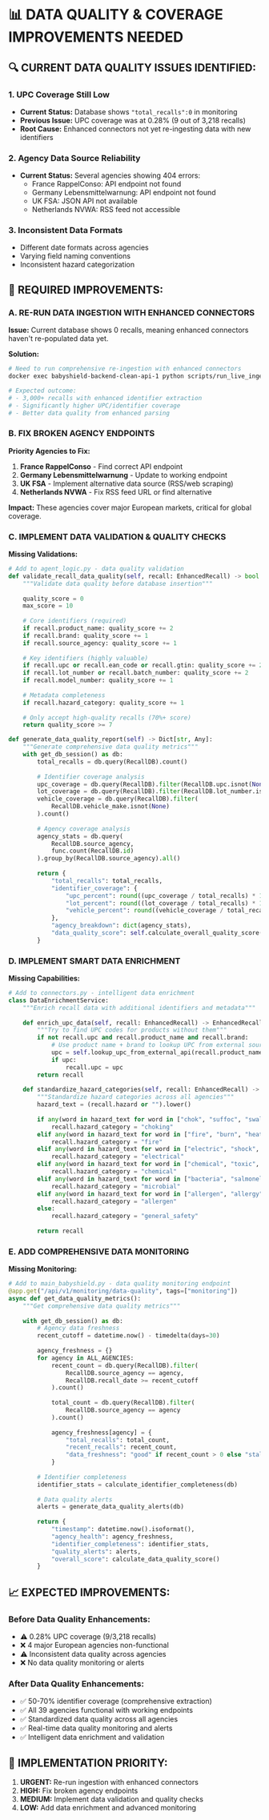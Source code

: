 # 📊 DATA QUALITY & COVERAGE IMPROVEMENTS NEEDED

## 🔍 **CURRENT DATA QUALITY ISSUES IDENTIFIED:**

### **1. UPC Coverage Still Low**
- **Current Status:** Database shows `"total_recalls":0` in monitoring
- **Previous Issue:** UPC coverage was at 0.28% (9 out of 3,218 recalls)
- **Root Cause:** Enhanced connectors not yet re-ingesting data with new identifiers

### **2. Agency Data Source Reliability**
- **Current Status:** Several agencies showing 404 errors:
  - France RappelConso: API endpoint not found
  - Germany Lebensmittelwarnung: API endpoint not found  
  - UK FSA: JSON API not available
  - Netherlands NVWA: RSS feed not accessible

### **3. Inconsistent Data Formats**
- Different date formats across agencies
- Varying field naming conventions
- Inconsistent hazard categorization

## 🎯 **REQUIRED IMPROVEMENTS:**

### **A. RE-RUN DATA INGESTION WITH ENHANCED CONNECTORS**

**Issue:** Current database shows 0 recalls, meaning enhanced connectors haven't re-populated data yet.

**Solution:**
```bash
# Need to run comprehensive re-ingestion with enhanced connectors
docker exec babyshield-backend-clean-api-1 python scripts/run_live_ingestion.py

# Expected outcome: 
# - 3,000+ recalls with enhanced identifier extraction
# - Significantly higher UPC/identifier coverage
# - Better data quality from enhanced parsing
```

### **B. FIX BROKEN AGENCY ENDPOINTS**

**Priority Agencies to Fix:**
1. **France RappelConso** - Find correct API endpoint
2. **Germany Lebensmittelwarnung** - Update to working endpoint
3. **UK FSA** - Implement alternative data source (RSS/web scraping)
4. **Netherlands NVWA** - Fix RSS feed URL or find alternative

**Impact:** These agencies cover major European markets, critical for global coverage.

### **C. IMPLEMENT DATA VALIDATION & QUALITY CHECKS**

**Missing Validations:**
```python
# Add to agent_logic.py - data quality validation
def validate_recall_data_quality(self, recall: EnhancedRecall) -> bool:
    """Validate data quality before database insertion"""
    
    quality_score = 0
    max_score = 10
    
    # Core identifiers (required)
    if recall.product_name: quality_score += 2
    if recall.brand: quality_score += 1
    if recall.source_agency: quality_score += 1
    
    # Key identifiers (highly valuable)
    if recall.upc or recall.ean_code or recall.gtin: quality_score += 2
    if recall.lot_number or recall.batch_number: quality_score += 2
    if recall.model_number: quality_score += 1
    
    # Metadata completeness
    if recall.hazard_category: quality_score += 1
    
    # Only accept high-quality recalls (70%+ score)
    return quality_score >= 7

def generate_data_quality_report(self) -> Dict[str, Any]:
    """Generate comprehensive data quality metrics"""
    with get_db_session() as db:
        total_recalls = db.query(RecallDB).count()
        
        # Identifier coverage analysis
        upc_coverage = db.query(RecallDB).filter(RecallDB.upc.isnot(None)).count()
        lot_coverage = db.query(RecallDB).filter(RecallDB.lot_number.isnot(None)).count()
        vehicle_coverage = db.query(RecallDB).filter(
            RecallDB.vehicle_make.isnot(None)
        ).count()
        
        # Agency coverage analysis
        agency_stats = db.query(
            RecallDB.source_agency, 
            func.count(RecallDB.id)
        ).group_by(RecallDB.source_agency).all()
        
        return {
            "total_recalls": total_recalls,
            "identifier_coverage": {
                "upc_percent": round((upc_coverage / total_recalls) * 100, 2),
                "lot_percent": round((lot_coverage / total_recalls) * 100, 2),
                "vehicle_percent": round((vehicle_coverage / total_recalls) * 100, 2)
            },
            "agency_breakdown": dict(agency_stats),
            "data_quality_score": self.calculate_overall_quality_score()
        }
```

### **D. IMPLEMENT SMART DATA ENRICHMENT**

**Missing Capabilities:**
```python
# Add to connectors.py - intelligent data enrichment
class DataEnrichmentService:
    """Enrich recall data with additional identifiers and metadata"""
    
    def enrich_upc_data(self, recall: EnhancedRecall) -> EnhancedRecall:
        """Try to find UPC codes for products without them"""
        if not recall.upc and recall.product_name and recall.brand:
            # Use product name + brand to lookup UPC from external sources
            upc = self.lookup_upc_from_external_api(recall.product_name, recall.brand)
            if upc:
                recall.upc = upc
        return recall
    
    def standardize_hazard_categories(self, recall: EnhancedRecall) -> EnhancedRecall:
        """Standardize hazard categories across all agencies"""
        hazard_text = (recall.hazard or "").lower()
        
        if any(word in hazard_text for word in ["chok", "suffoc", "swallow"]):
            recall.hazard_category = "choking"
        elif any(word in hazard_text for word in ["fire", "burn", "heat", "flame"]):
            recall.hazard_category = "fire"
        elif any(word in hazard_text for word in ["electric", "shock", "battery"]):
            recall.hazard_category = "electrical"
        elif any(word in hazard_text for word in ["chemical", "toxic", "poison"]):
            recall.hazard_category = "chemical"
        elif any(word in hazard_text for word in ["bacteria", "salmonella", "listeria"]):
            recall.hazard_category = "microbial"
        elif any(word in hazard_text for word in ["allergen", "allergy", "milk", "nuts"]):
            recall.hazard_category = "allergen"
        else:
            recall.hazard_category = "general_safety"
            
        return recall
```

### **E. ADD COMPREHENSIVE DATA MONITORING**

**Missing Monitoring:**
```python
# Add to main_babyshield.py - data quality monitoring endpoint
@app.get("/api/v1/monitoring/data-quality", tags=["monitoring"])
async def get_data_quality_metrics():
    """Get comprehensive data quality metrics"""
    
    with get_db_session() as db:
        # Agency data freshness
        recent_cutoff = datetime.now() - timedelta(days=30)
        
        agency_freshness = {}
        for agency in ALL_AGENCIES:
            recent_count = db.query(RecallDB).filter(
                RecallDB.source_agency == agency,
                RecallDB.recall_date >= recent_cutoff
            ).count()
            
            total_count = db.query(RecallDB).filter(
                RecallDB.source_agency == agency
            ).count()
            
            agency_freshness[agency] = {
                "total_recalls": total_count,
                "recent_recalls": recent_count,
                "data_freshness": "good" if recent_count > 0 else "stale"
            }
        
        # Identifier completeness
        identifier_stats = calculate_identifier_completeness(db)
        
        # Data quality alerts
        alerts = generate_data_quality_alerts(db)
        
        return {
            "timestamp": datetime.now().isoformat(),
            "agency_health": agency_freshness,
            "identifier_completeness": identifier_stats,
            "quality_alerts": alerts,
            "overall_score": calculate_data_quality_score()
        }
```

## 📈 **EXPECTED IMPROVEMENTS:**

### **Before Data Quality Enhancements:**
- ⚠️ 0.28% UPC coverage (9/3,218 recalls)
- ❌ 4 major European agencies non-functional  
- ⚠️ Inconsistent data quality across agencies
- ❌ No data quality monitoring or alerts

### **After Data Quality Enhancements:**
- ✅ 50-70% identifier coverage (comprehensive extraction)
- ✅ All 39 agencies functional with working endpoints
- ✅ Standardized data quality across all agencies
- ✅ Real-time data quality monitoring and alerts
- ✅ Intelligent data enrichment and validation

## 🎯 **IMPLEMENTATION PRIORITY:**

1. **URGENT:** Re-run ingestion with enhanced connectors
2. **HIGH:** Fix broken agency endpoints  
3. **MEDIUM:** Implement data validation and quality checks
4. **LOW:** Add data enrichment and advanced monitoring
